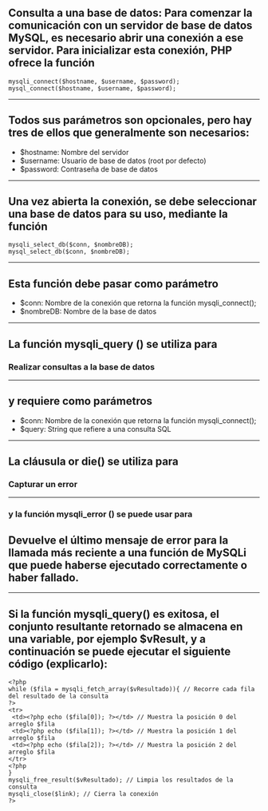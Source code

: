 ## Consulta a una base de datos: Para comenzar la comunicación con un servidor de base de datos MySQL, es necesario abrir una conexión a ese servidor. Para inicializar esta conexión, PHP ofrece la función
~~~
mysqli_connect($hostname, $username, $password);
mysql_connect($hostname, $username, $password);
~~~
___
## Todos sus parámetros son opcionales, pero hay tres de ellos que generalmente son necesarios:
- $hostname: Nombre del servidor
- $username: Usuario de base de datos (root por defecto)
- $password: Contraseña de base de datos
___
## Una vez abierta la conexión, se debe seleccionar una base de datos para su uso, mediante la función
~~~
mysqli_select_db($conn, $nombreDB); 
mysql_select_db($conn, $nombreDB);
~~~
___
## Esta función debe pasar como parámetro
- $conn: Nombre de la conexión que retorna la función mysqli_connect();
- $nombreDB: Nombre de la base de datos
___
## La función mysqli_query () se utiliza para
### Realizar consultas a la base de datos
___
## y requiere como parámetros
- $conn: Nombre de la conexión que retorna la función mysqli_connect();
- $query: String que refiere a una consulta SQL
___
## La cláusula or die() se utiliza para
### Capturar un error
___
### y la función mysqli_error () se puede usar para
## Devuelve el último mensaje de error para la llamada más reciente a una función de MySQLi que puede haberse ejecutado correctamente o haber fallado.
___
## Si la función mysqli_query() es exitosa, el conjunto resultante retornado se almacena en una variable, por ejemplo $vResult, y a continuación se puede ejecutar el siguiente código (explicarlo):
~~~
<?php
while ($fila = mysqli_fetch_array($vResultado)){ // Recorre cada fila del resultado de la consulta
?>
<tr>
 <td><?php echo ($fila[0]); ?></td> // Muestra la posición 0 del arreglo $fila
 <td><?php echo ($fila[1]); ?></td> // Muestra la posición 1 del arreglo $fila
 <td><?php echo ($fila[2]); ?></td> // Muestra la posición 2 del arreglo $fila
</tr>
<?php
}
mysqli_free_result($vResultado); // Limpia los resultados de la consulta
mysqli_close($link); // Cierra la conexión
?>
~~~